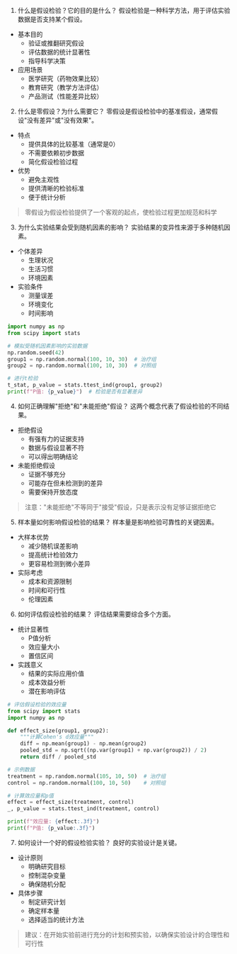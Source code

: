 1. 什么是假设检验？它的目的是什么？
假设检验是一种科学方法，用于评估实验数据是否支持某个假设。
- 基本目的
    - 验证或推翻研究假设
    - 评估数据的统计显著性
    - 指导科学决策
- 应用场景
    - 医学研究（药物效果比较）
    - 教育研究（教学方法评估）
    - 产品测试（性能差异比较）

2. 什么是零假设？为什么需要它？
零假设是假设检验中的基准假设，通常假设"没有差异"或"没有效果"。
- 特点
    - 提供具体的比较基准（通常是0）
    - 不需要依赖初步数据
    - 简化假设检验过程
- 优势
    - 避免主观性
    - 提供清晰的检验标准
    - 便于统计分析

> 零假设为假设检验提供了一个客观的起点，使检验过程更加规范和科学

3. 为什么实验结果会受到随机因素的影响？
实验结果的变异性来源于多种随机因素。
- 个体差异
    - 生理状况
    - 生活习惯
    - 环境因素
- 实验条件
    - 测量误差
    - 环境变化
    - 时间影响

```python
import numpy as np
from scipy import stats

# 模拟受随机因素影响的实验数据
np.random.seed(42)
group1 = np.random.normal(100, 10, 30)  # 治疗组
group2 = np.random.normal(100, 10, 30)  # 对照组

# 进行t检验
t_stat, p_value = stats.ttest_ind(group1, group2)
print(f"P值: {p_value}")  # 检验是否有显著差异
```

4. 如何正确理解"拒绝"和"未能拒绝"假设？
这两个概念代表了假设检验的不同结果。
- 拒绝假设
    - 有强有力的证据支持
    - 数据与假设显著不符
    - 可以得出明确结论
- 未能拒绝假设
    - 证据不够充分
    - 可能存在但未检测到的差异
    - 需要保持开放态度

> 注意："未能拒绝"不等同于"接受"假设，只是表示没有足够证据拒绝它

5. 样本量如何影响假设检验的结果？
样本量是影响检验可靠性的关键因素。
- 大样本优势
    - 减少随机误差影响
    - 提高统计检验效力
    - 更容易检测到微小差异
- 实际考虑
    - 成本和资源限制
    - 时间和可行性
    - 伦理因素

6. 如何评估假设检验的结果？
评估结果需要综合多个方面。
- 统计显著性
    - P值分析
    - 效应量大小
    - 置信区间
- 实践意义
    - 结果的实际应用价值
    - 成本效益分析
    - 潜在影响评估

```python
# 评估假设检验的效应量
from scipy import stats
import numpy as np

def effect_size(group1, group2):
    """计算Cohen's d效应量"""
    diff = np.mean(group1) - np.mean(group2)
    pooled_std = np.sqrt((np.var(group1) + np.var(group2)) / 2)
    return diff / pooled_std

# 示例数据
treatment = np.random.normal(105, 10, 50)  # 治疗组
control = np.random.normal(100, 10, 50)    # 对照组

# 计算效应量和p值
effect = effect_size(treatment, control)
_, p_value = stats.ttest_ind(treatment, control)

print(f"效应量: {effect:.3f}")
print(f"P值: {p_value:.3f}")
```

7. 如何设计一个好的假设检验实验？
良好的实验设计是关键。
- 设计原则
    - 明确研究目标
    - 控制混杂变量
    - 确保随机分配
- 具体步骤
    - 制定研究计划
    - 确定样本量
    - 选择适当的统计方法

> 建议：在开始实验前进行充分的计划和预实验，以确保实验设计的合理性和可行性